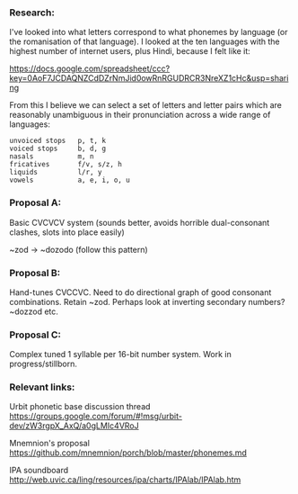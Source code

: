 ### Research:

I've looked into what letters correspond to what phonemes by language (or the romanisation of that language). I looked at the ten languages with the highest number of internet users, plus Hindi, because I felt like it:

https://docs.google.com/spreadsheet/ccc?key=0AoF7JCDAQNZCdDZrNmJid0owRnRGUDRCR3NreXZ1cHc&usp=sharing

From this I believe we can select a set of letters and letter pairs which are reasonably unambiguous in their pronunciation across a wide range of languages:

    unvoiced stops   p, t, k
    voiced stops     b, d, g
    nasals           m, n
    fricatives       f/v, s/z, h
    liquids          l/r, y
    vowels           a, e, i, o, u

### Proposal A:

Basic CVCVCV system (sounds better, avoids horrible dual-consonant clashes, slots into place easily)

~zod -> ~dozodo (follow this pattern)

### Proposal B:

Hand-tunes CVCCVC. Need to do directional graph of good consonant combinations. Retain ~zod. Perhaps look at inverting secondary numbers? ~dozzod etc.

### Proposal C:

Complex tuned 1 syllable per 16-bit number system. Work in progress/stillborn.


### Relevant links:

Urbit phonetic base discussion thread
https://groups.google.com/forum/#!msg/urbit-dev/zW3rgpX_AxQ/a0gLMIc4VRoJ

Mnemnion's proposal
https://github.com/mnemnion/porch/blob/master/phonemes.md

IPA soundboard
http://web.uvic.ca/ling/resources/ipa/charts/IPAlab/IPAlab.htm

